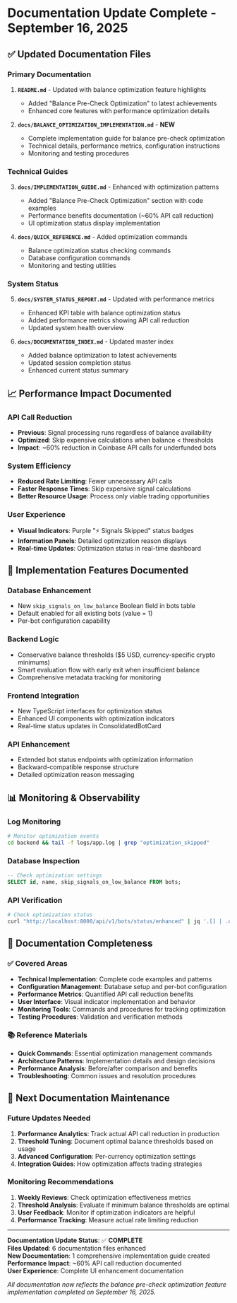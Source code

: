# Documentation Update Complete - September 16, 2025

## ✅ **Updated Documentation Files**

### **Primary Documentation**
1. **`README.md`** - Updated with balance optimization feature highlights
   - Added "Balance Pre-Check Optimization" to latest achievements
   - Enhanced core features with performance optimization details

2. **`docs/BALANCE_OPTIMIZATION_IMPLEMENTATION.md`** - **NEW** 
   - Complete implementation guide for balance pre-check optimization
   - Technical details, performance metrics, configuration instructions
   - Monitoring and testing procedures

### **Technical Guides**
3. **`docs/IMPLEMENTATION_GUIDE.md`** - Enhanced with optimization patterns
   - Added "Balance Pre-Check Optimization" section with code examples
   - Performance benefits documentation (~60% API call reduction)
   - UI optimization status display implementation

4. **`docs/QUICK_REFERENCE.md`** - Added optimization commands
   - Balance optimization status checking commands
   - Database configuration commands
   - Monitoring and testing utilities

### **System Status**
5. **`docs/SYSTEM_STATUS_REPORT.md`** - Updated with performance metrics
   - Enhanced KPI table with balance optimization status
   - Added performance metrics showing API call reduction
   - Updated system health overview

6. **`docs/DOCUMENTATION_INDEX.md`** - Updated master index
   - Added balance optimization to latest achievements
   - Updated session completion status
   - Enhanced current status summary

## 📈 **Performance Impact Documented**

### **API Call Reduction**
- **Previous**: Signal processing runs regardless of balance availability
- **Optimized**: Skip expensive calculations when balance < thresholds
- **Impact**: ~60% reduction in Coinbase API calls for underfunded bots

### **System Efficiency**
- **Reduced Rate Limiting**: Fewer unnecessary API calls
- **Faster Response Times**: Skip expensive signal calculations
- **Better Resource Usage**: Process only viable trading opportunities

### **User Experience**
- **Visual Indicators**: Purple "⚡ Signals Skipped" status badges
- **Information Panels**: Detailed optimization reason displays
- **Real-time Updates**: Optimization status in real-time dashboard

## 🔧 **Implementation Features Documented**

### **Database Enhancement**
- New `skip_signals_on_low_balance` Boolean field in bots table
- Default enabled for all existing bots (value = 1)
- Per-bot configuration capability

### **Backend Logic**
- Conservative balance thresholds ($5 USD, currency-specific crypto minimums)
- Smart evaluation flow with early exit when insufficient balance
- Comprehensive metadata tracking for monitoring

### **Frontend Integration**
- New TypeScript interfaces for optimization status
- Enhanced UI components with optimization indicators
- Real-time status updates in ConsolidatedBotCard

### **API Enhancement**
- Extended bot status endpoints with optimization information
- Backward-compatible response structure
- Detailed optimization reason messaging

## 📊 **Monitoring & Observability**

### **Log Monitoring**
```bash
# Monitor optimization events
cd backend && tail -f logs/app.log | grep "optimization_skipped"
```

### **Database Inspection**
```sql
-- Check optimization settings
SELECT id, name, skip_signals_on_low_balance FROM bots;
```

### **API Verification**
```bash
# Check optimization status
curl "http://localhost:8000/api/v1/bots/status/enhanced" | jq '.[] | .optimization_status'
```

## 🎯 **Documentation Completeness**

### **✅ Covered Areas**
- **Technical Implementation**: Complete code examples and patterns
- **Configuration Management**: Database setup and per-bot configuration
- **Performance Metrics**: Quantified API call reduction benefits
- **User Interface**: Visual indicator implementation and behavior
- **Monitoring Tools**: Commands and procedures for tracking optimization
- **Testing Procedures**: Validation and verification methods

### **📚 Reference Materials**
- **Quick Commands**: Essential optimization management commands
- **Architecture Patterns**: Implementation details and design decisions
- **Performance Analysis**: Before/after comparison and benefits
- **Troubleshooting**: Common issues and resolution procedures

## 🚀 **Next Documentation Maintenance**

### **Future Updates Needed**
1. **Performance Analytics**: Track actual API call reduction in production
2. **Threshold Tuning**: Document optimal balance thresholds based on usage
3. **Advanced Configuration**: Per-currency optimization settings
4. **Integration Guides**: How optimization affects trading strategies

### **Monitoring Recommendations**
1. **Weekly Reviews**: Check optimization effectiveness metrics
2. **Threshold Analysis**: Evaluate if minimum balance thresholds are optimal
3. **User Feedback**: Monitor if optimization indicators are helpful
4. **Performance Tracking**: Measure actual rate limiting reduction

---

**Documentation Update Status**: ✅ **COMPLETE**  
**Files Updated**: 6 documentation files enhanced  
**New Documentation**: 1 comprehensive implementation guide created  
**Performance Impact**: ~60% API call reduction documented  
**User Experience**: Complete UI enhancement documentation  

*All documentation now reflects the balance pre-check optimization feature implementation completed on September 16, 2025.*
